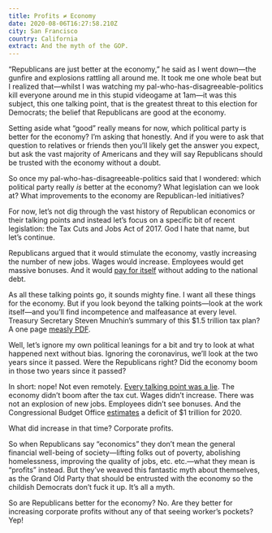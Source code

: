 ```yaml
---
title: Profits ≠ Economy
date: 2020-08-06T16:27:58.210Z
city: San Francisco
country: California
extract: And the myth of the GOP.
---
```

“Republicans are just better at the economy,” he said as I went down—the gunfire and explosions rattling all around me. It took me one whole beat but I realized that—whilst I was watching my pal-who-has-disagreeable-politics kill everyone around me in this stupid videogame at 1am—it was this subject, this one talking point, that is the greatest threat to this election for Democrats; the belief that Republicans are good at the economy.

Setting aside what “good” really means for now, which political party is better for the economy? I’m asking that honestly. And if you were to ask that question to relatives or friends then you’ll likely get the answer you expect, but ask the vast majority of Americans and they will say Republicans should be trusted with the economy without a doubt.

So once my pal-who-has-disagreeable-politics said that I wondered: which political party really *is* better at the economy? What legislation can we look at? What improvements to the economy are Republican-led initiatives? 

For now, let’s not dig through the vast history of Republican economics or their talking points and instead let’s focus on a specific bit of recent legislation: the Tax Cuts and Jobs Act of 2017. God I hate that name, but let’s continue. 

Republicans argued that it would stimulate the economy, vastly increasing the number of new jobs. Wages would increase. Employees would get massive bonuses. And it would [pay for itself](https://www.washingtonpost.com/news/wonk/wp/2017/12/11/the-treasury-has-finally-explained-how-the-trump-tax-plan-would-pay-for-itself-and-its-already-being-attacked/) without adding to the national debt. 

As all these talking points go, it sounds mighty fine. I want all these things for the economy. But if you look beyond the talking points—look at the work itself—and you’ll find incompetence and malfeasance at every level. Treasury Secretary Steven Mnuchin’s summary of this $1.5 trillion tax plan? A one page [measly PDF](https://www.treasury.gov/press-center/press-releases/Documents/TreasuryGrowthMemo12-11-17.pdf). 

Well, let’s ignore my own political leanings for a bit and try to look at what happened next without bias. Ignoring the coronavirus, we’ll look at the two years since it passed. Were the Republicans right? Did the economy boom in those two years since it passed?

In short: nope! Not even remotely. [Every talking point was a lie](https://billmoyers.com/story/trumps-tax-cuts-were-a-disaster-naturally-republicans-want-even-more/). The economy didn’t boom after the tax cut. Wages didn’t increase. There was not an explosion of new jobs. Employees didn’t see bonuses. And the Congressional Budget Office [estimates](https://www.cbo.gov/publication/56050?utm_source=feedblitz&utm_medium=FeedBlitzEmail&utm_content=812526&utm_campaign=Express_2020-01-28_14%3a30%3a00) a deficit of $1 trillion for 2020.

What did increase in that time? Corporate profits. 

So when Republicans say “economics” they don’t mean the general financial well-being of society—lifting folks out of poverty, abolishing homelessness, improving the quality of jobs, etc. etc.—what they mean is “profits” instead. But they’ve weaved this fantastic myth about themselves, as the Grand Old Party that should be entrusted with the economy so the childish Democrats don’t fuck it up. It’s all a myth.

So are Republicans better for the economy? No. Are they better for increasing corporate profits without any of that seeing worker’s pockets? Yep!